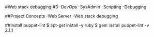 #Web stack debugging #3
-DevOps
-SysAdmin
-Scripting
-Debugging

##Project Concepts
-Web Server
-Web stack debugging

##Install puppet-lint
$ apt-get install -y ruby
$ gem install puppet-lint -v 2.1.1
